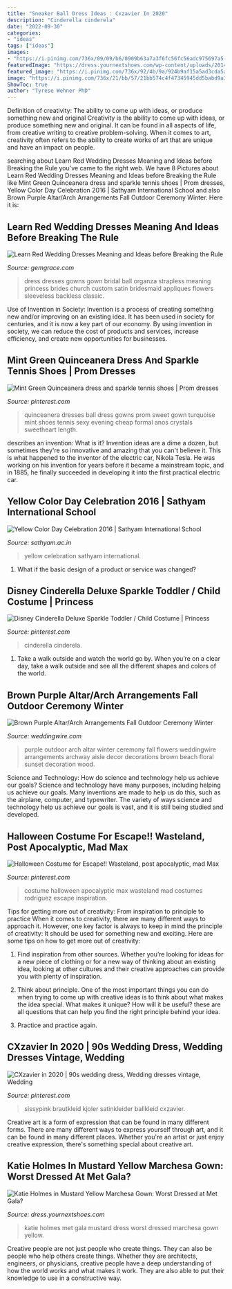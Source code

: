 ```yaml
---
title: "Sneaker Ball Dress Ideas : Cxzavier In 2020"
description: "Cinderella cinderela"
date: "2022-09-30"
categories:
- "ideas"
tags: ["ideas"]
images:
- "https://i.pinimg.com/736x/09/09/b6/0909b63a7a3f6fc56fc56adc975697a5--cotillion-dresses-xv-dresses.jpg"
featuredImage: "https://dress.yournextshoes.com/wp-content/uploads/2014/05/Katie-Holmes-MET-Gala4.jpg"
featured_image: "https://i.pinimg.com/736x/92/4b/9a/924b9af15a5ad3cda5a33977609aa57e--mad-max-halloween-costume-ideas.jpg"
image: "https://i.pinimg.com/736x/21/bb/57/21bb574c4f47345945dd5babd9a3c511--cinderella-costume-disney-princess-cinderella.jpg"
ShowToc: true
author: "Tyrese Wehner PhD"
---
```



Definition of creativity: The ability to come up with ideas, or produce something new and original
Creativity is the ability to come up with ideas, or produce something new and original. It can be found in all aspects of life, from creative writing to creative problem-solving. When it comes to art, creativity often refers to the ability to create works of art that are unique and have an impact on people.

	

		
searching about Learn Red Wedding Dresses Meaning and Ideas before Breaking the Rule you've came to the right web. We have 8 Pictures about Learn Red Wedding Dresses Meaning and Ideas before Breaking the Rule like Mint Green Quinceanera dress and sparkle tennis shoes | Prom dresses, Yellow Color Day Celebration 2016 | Sathyam International School and also Brown Purple Altar/Arch Arrangements Fall Outdoor Ceremony Winter. Here it is:
		
    
## Learn Red Wedding Dresses Meaning And Ideas Before Breaking The Rule

<img loading=lazy src="https://www.gemgrace.com/blog-images/161222-red-wedding-dress/5.gorgeous-red-and-white-lace-organza-wedding-dress-strapless.jpg" onerror="this.onerror=null;this.src='https://tse1.mm.bing.net/th?id=OIP.w4bSujccUQqSoYC6agAdNgHaMp&amp;pid=15.1';" alt="Learn Red Wedding Dresses Meaning and Ideas before Breaking the Rule">

_Source: gemgrace.com_

>dress dresses gowns gown bridal ball organza strapless meaning princess brides church custom satin bridesmaid appliques flowers sleeveless backless classic. 

	

Use of Invention in Society:
Invention is a process of creating something new and/or improving on an existing idea. It has been used in society for centuries, and it is now a key part of our economy. By using invention in society, we can reduce the cost of products and services, increase efficiency, and create new opportunities for businesses.

    
## Mint Green Quinceanera Dress And Sparkle Tennis Shoes | Prom Dresses

<img loading=lazy src="https://i.pinimg.com/736x/09/09/b6/0909b63a7a3f6fc56fc56adc975697a5--cotillion-dresses-xv-dresses.jpg" onerror="this.onerror=null;this.src='https://tse3.mm.bing.net/th?id=OIP.2F_Dbs-jd1_BIGYi56w9CwHaJ4&amp;pid=15.1';" alt="Mint Green Quinceanera dress and sparkle tennis shoes | Prom dresses">

_Source: pinterest.com_

>quinceanera dresses ball dress gowns prom sweet gown turquoise mint shoes tennis sexy evening cheap formal anos crystals sweetheart length. 

	

describes an invention: What is it?
Invention ideas are a dime a dozen, but sometimes they're so innovative and amazing that you can't believe it. This is what happened to the inventor of the electric car, Nikola Tesla. He was working on his invention for years before it became a mainstream topic, and in 1885, he finally succeeded in developing it into the first practical electric car.

    
## Yellow Color Day Celebration 2016 | Sathyam International School

<img loading=lazy src="http://sathyam.ac.in/wp-content/uploads/2016/07/IMG_7379.jpg" onerror="this.onerror=null;this.src='https://tse4.mm.bing.net/th?id=OIP.lyJjkUtDpfNWpSZArlD9rQHaFi&amp;pid=15.1';" alt="Yellow Color Day Celebration 2016 | Sathyam International School">

_Source: sathyam.ac.in_

>yellow celebration sathyam international. 

	

1. What if the basic design of a product or service was changed?

    
## Disney Cinderella Deluxe Sparkle Toddler / Child Costume | Princess

<img loading=lazy src="https://i.pinimg.com/736x/21/bb/57/21bb574c4f47345945dd5babd9a3c511--cinderella-costume-disney-princess-cinderella.jpg" onerror="this.onerror=null;this.src='https://tse3.mm.bing.net/th?id=OIP.kHrdEbjxdRhYCTdLPQLPSgHaMh&amp;pid=15.1';" alt="Disney Cinderella Deluxe Sparkle Toddler / Child Costume | Princess">

_Source: pinterest.com_

>cinderella cinderela. 

	

1) Take a walk outside and watch the world go by. When you’re on a clear day, take a walk outside and see all the different shapes and colors of the world.

    
## Brown Purple Altar/Arch Arrangements Fall Outdoor Ceremony Winter

<img loading=lazy src="https://wwcdn.weddingwire.com/vendor/25001_30000/25207/thumbnails/1200x1200_1300077840097-JodiHarrisHalperinSunset.jpg" onerror="this.onerror=null;this.src='https://tse1.mm.bing.net/th?id=OIP.rxbphagU2fpVxBmI3Qt-nAHaLK&amp;pid=15.1';" alt="Brown Purple Altar/Arch Arrangements Fall Outdoor Ceremony Winter">

_Source: weddingwire.com_

>purple outdoor arch altar winter ceremony fall flowers weddingwire arrangements archway aisle decor decorations brown beach floral sunset decoration wood. 

	

Science and Technology: How do science and technology help us achieve our goals?
Science and technology have many purposes, including helping us achieve our goals. Many inventions are made to help us do this, such as the airplane, computer, and typewriter. The variety of ways science and technology help us achieve our goals is vast, and it is still being studied and developed.

    
## Halloween Costume For Escape!! Wasteland, Post Apocalyptic, Mad Max

<img loading=lazy src="https://i.pinimg.com/736x/92/4b/9a/924b9af15a5ad3cda5a33977609aa57e--mad-max-halloween-costume-ideas.jpg" onerror="this.onerror=null;this.src='https://tse1.mm.bing.net/th?id=OIP.TIfjU__kCSEwf08l_7BNaAHaMw&amp;pid=15.1';" alt="Halloween Costume for Escape!! Wasteland, post apocalyptic, mad Max">

_Source: pinterest.com_

>costume halloween apocalyptic max wasteland mad costumes rodriguez escape inspiration. 

	

Tips for getting more out of creativity: From inspiration to principle to practice
When it comes to creativity, there are many different ways to approach it. However, one key factor is always to keep in mind the principle of creativity: It should be used for something new and exciting. Here are some tips on how to get more out of creativity:
1. Find inspiration from other sources. Whether you’re looking for ideas for a new piece of clothing or for a new way of thinking about an existing idea, looking at other cultures and their creative approaches can provide you with plenty of inspiration.

2. Think about principle. One of the most important things you can do when trying to come up with creative ideas is to think about what makes the idea special. What makes it unique? How will it be useful? these are all questions that can help you find the right principle behind your idea.

3. Practice and practice again.

    
## CXzavier In 2020 | 90s Wedding Dress, Wedding Dresses Vintage, Wedding

<img loading=lazy src="https://i.pinimg.com/736x/de/c2/f1/dec2f1a216e624f50e5235b0c2ff9977.jpg" onerror="this.onerror=null;this.src='https://tse2.mm.bing.net/th?id=OIP.0PKPNYp9j_wAssVwbjFVtQHaKL&amp;pid=15.1';" alt="CXzavier in 2020 | 90s wedding dress, Wedding dresses vintage, Wedding">

_Source: pinterest.com_

>sissypink brautkleid kjoler satinkleider ballkleid cxzavier. 

	

Creative art is a form of expression that can be found in many different forms. There are many different ways to express yourself through art, and it can be found in many different places. Whether you're an artist or just enjoy creative expression, there's something special about creative art.

    
## Katie Holmes In Mustard Yellow Marchesa Gown: Worst Dressed At Met Gala?

<img loading=lazy src="https://dress.yournextshoes.com/wp-content/uploads/2014/05/Katie-Holmes-MET-Gala4.jpg" onerror="this.onerror=null;this.src='https://tse1.mm.bing.net/th?id=OIP.rql2LMNY23nhf26c9TAQmwHaKR&amp;pid=15.1';" alt="Katie Holmes in Mustard Yellow Marchesa Gown: Worst Dressed at Met Gala?">

_Source: dress.yournextshoes.com_

>katie holmes met gala mustard dress worst dressed marchesa gown yellow. 

	

Creative people are not just people who create things. They can also be people who help others create things. Whether they are architects, engineers, or physicians, creative people have a deep understanding of how the world works and what makes it work. They are also able to put their knowledge to use in a constructive way.

